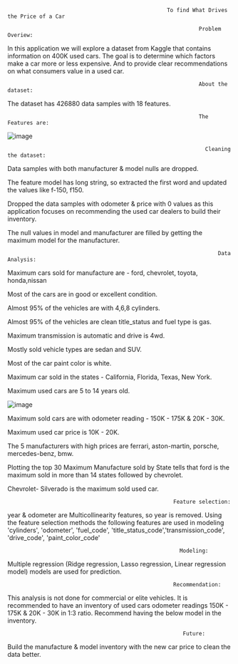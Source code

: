                                                       To find What Drives the Price of a Car

                                                                Problem Overiew:

In this application we will explore a dataset from Kaggle that contains information on 400K used cars. The goal is to determine which factors make a car more or less expensive. And to provide clear recommendations on what consumers value in a used car.

                                                                About the dataset:

The dataset has 426880 data samples with 18 features.

                                                                The Features are:

![image](https://user-images.githubusercontent.com/5465929/181698350-1c3d1b5c-ba08-4d22-895f-e91ffae137e0.png)




                                                                  Cleaning the dataset:

Data samples with both manufacturer & model nulls are dropped.

The feature model has long string, so extracted the first word and updated the values like  f-150, f150.

Dropped the data samples with odometer & price with 0 values as this application focuses on recommending the used car dealers to build their inventory.

The null values in model and manufacturer are filled by getting the maximum model for the manufacturer.


                                                                      Data Analysis:

Maximum cars sold for manufacture are - ford, chevrolet, toyota, honda,nissan

Most of the cars are in good or excellent condition.

Almost 95% of the vehicles are with 4,6,8 cylinders.

Almost 95% of the vehicles are clean title_status and fuel type is gas.

Maximum transmission is automatic and drive is 4wd.

Mostly sold vehicle types are sedan and SUV.

Most of the car paint color is white.

Maximum car sold in the states - California, Florida, Texas, New York.

Maximum used cars are  5 to 14 years old.

![image](https://user-images.githubusercontent.com/5465929/181699137-2fed940e-8dde-4dad-a78e-89b45bdde5b3.png)


Maximum sold cars are with odometer reading - 150K - 175K & 20K - 30K.

Maximum used car price is 10K - 20K.

The 5 manufacturers with high prices are ferrari, aston-martin, porsche, mercedes-benz, bmw.

Plotting the top 30 Maximum Manufacture sold by State tells that ford is the maximum sold in more than 14 states followed by chevrolet.

Chevrolet- Silverado is the maximum sold used car.


                                                        Feature selection:
year & odometer are Multicollinearity features, so year is removed.
Using the feature selection methods the following features are used in modeling
'cylinders', 'odometer', 'fuel_code', 'title_status_code','transmission_code', 'drive_code', 'paint_color_code'

                                                          Modeling:
Multiple regression (Ridge regression, Lasso regression, Linear regression model) models are used for prediction.

                                                        Recommendation:
This analysis is not done for commercial or elite vehicles.
It is recommended to have an inventory of used cars odometer readings 150K - 175K & 20K - 30K in 1:3 ratio.
Recommend having the below model in the inventory.



                                                           Future:
Build the manufacture & model inventory with the new car price to clean the data better.
